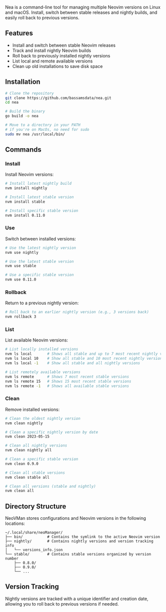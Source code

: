 Nea is a command-line tool for managing multiple Neovim versions on Linux and macOS. Install, switch between stable releases and nightly builds, and easily roll back to previous versions.

## Features

- Install and switch between stable Neovim releases
- Track and install nightly Neovim builds
- Roll back to previously installed nightly versions
- List local and remote available versions
- Clean up old installations to save disk space

## Installation

```bash
# Clone the repository
git clone https://github.com/bassamsdata/nea.git
cd nea

# Build the binary
go build -o nea

# Move to a directory in your PATH
# if you're on MacOs, no need for sudo
sudo mv nea /usr/local/bin/
```

## Commands

### Install

Install Neovim versions:

```bash
# Install latest nightly build
nvm install nightly

# Install latest stable version
nvm install stable

# Install specific stable version
nvm install 0.11.0
```

### Use

Switch between installed versions:

```bash
# Use the latest nightly version
nvm use nightly

# Use the latest stable version
nvm use stable

# Use a specific stable version
nvm use 0.11.0
```

### Rollback

Return to a previous nightly version:

```bash
# Roll back to an earlier nightly version (e.g., 3 versions back)
nvm rollback 3
```

### List

List available Neovim versions:

```bash
# List locally installed versions
nvm ls local       # Shows all stable and up to 7 most recent nightly versions
nvm ls local 10    # Show all stable and 10 most recent nightly versions
nvm ls local -1    # Show all stable and all nightly versions

# List remotely available versions
nvm ls remote      # Shows 7 most recent stable versions
nvm ls remote 15   # Shows 15 most recent stable versions
nvm ls remote -1   # Shows all available stable versions
```

### Clean

Remove installed versions:

```bash
# Clean the oldest nightly version
nvm clean nightly

# Clean a specific nightly version by date
nvm clean 2023-05-15

# Clean all nightly versions
nvm clean nightly all

# Clean a specific stable version
nvm clean 0.9.0

# Clean all stable versions
nvm clean stable all

# Clean all versions (stable and nightly)
nvm clean all
```

## Directory Structure

NeoVMan stores configurations and Neovim versions in the following locations:

```
~/.local/share/neoManager/
├── bin/           # Contains the symlink to the active Neovim version
├── nightly/       # Contains nightly versions and version tracking info
│   └── versions_info.json
└── stable/        # Contains stable versions organized by version number
    ├── 0.8.0/
    ├── 0.9.0/
    └── ...
```

## Version Tracking

Nightly versions are tracked with a unique identifier and creation date, allowing you to roll back to previous versions if needed.
